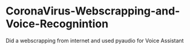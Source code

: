 # CoronaVirus-Webscrapping-and-Voice-Recognintion
Did a webscrapping from internet and used pyaudio for Voice Assistant

